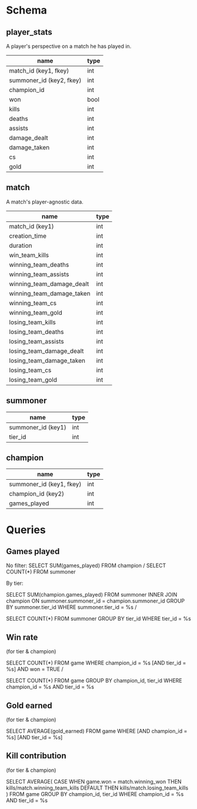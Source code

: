 # Schema

## player_stats
A player's perspective on a match he has played in.

| name                     | type |
| ---                      | ---  |
| match_id (key1, fkey)    | int  |
| summoner_id (key2, fkey) | int  |
| champion_id              | int  |
| won                      | bool |
| kills                    | int  |
| deaths                   | int  |
| assists                  | int  |
| damage_dealt             | int  |
| damage_taken             | int  |
| cs                       | int  |
| gold                     | int  |

## match
A match's player-agnostic data.

| name                      | type |
| ---                       | ---  |
| match_id (key1)           | int  |
| creation_time             | int  |
| duration                  | int  |
| win_team_kills            | int  |
| winning_team_deaths       | int  |
| winning_team_assists      | int  |
| winning_team_damage_dealt | int  |
| winning_team_damage_taken | int  |
| winning_team_cs           | int  |
| winning_team_gold         | int  |
| losing_team_kills         | int  |
| losing_team_deaths        | int  |
| losing_team_assists       | int  |
| losing_team_damage_dealt  | int  |
| losing_team_damage_taken  | int  |
| losing_team_cs            | int  |
| losing_team_gold          | int  |

## summoner

| name               | type |
| ---                | ---  |
| summoner_id (key1) | int  |
| tier_id            | int  |

## champion

| name                     | type |
| ---                      | ---  |
| summoner_id (key1, fkey) | int  |
| champion_id (key2)       | int  |
| games_played             | int  |

# Queries

## Games played

No filter: SELECT SUM(games_played) FROM champion / SELECT COUNT(\*) FROM summoner

By tier:

SELECT SUM(champion.games_played)
FROM summoner INNER JOIN champion
ON summoner.summoner_id = champion.summoner_id
GROUP BY summoner.tier_id
WHERE summoner.tier_id = %s /

SELECT COUNT(\*)
FROM summoner
GROUP BY tier_id
WHERE tier_id = %s

## Win rate

(for tier & champion)

SELECT COUNT(\*)
FROM game
WHERE champion_id = %s [AND tier_id = %s] AND won = TRUE /

SELECT COUNT(\*)
FROM game
GROUP BY champion_id, tier_id
WHERE champion_id = %s AND tier_id = %s

## Gold earned

(for tier & champion)

SELECT AVERAGE(gold_earned)
FROM game
WHERE [AND champion_id = %s] [AND tier_id = %s]

## Kill contribution

(for tier & champion)

SELECT AVERAGE(
    CASE WHEN game.won = match.winning_won
        THEN kills/match.winning_team_kills
        DEFAULT THEN kills/match.losing_team_kills
)
FROM game
GROUP BY champion_id, tier_id
WHERE champion_id = %s AND tier_id = %s
